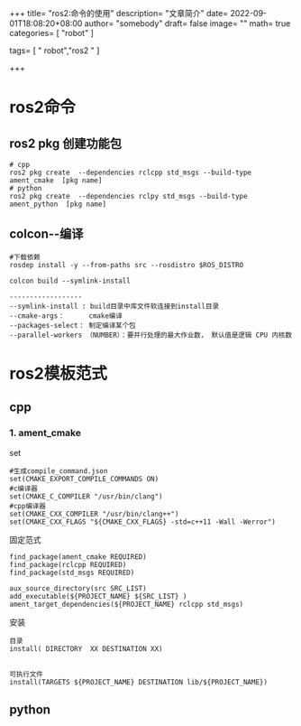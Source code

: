 +++
title= "ros2:命令的使用"
description= "文章简介"
date= 2022-09-01T18:08:20+08:00
author= "somebody"
draft= false
image= "" 
math= true
categories= [
    "robot"
]

tags=  [
    " robot","ros2 "
]

+++

# ros2命令



## ros2 pkg 创建功能包

~~~
# cpp
ros2 pkg create  --dependencies rclcpp std_msgs --build-type ament_cmake  [pkg name]
# python
ros2 pkg create  --dependencies rclpy std_msgs --build-type ament_python  [pkg name]

~~~







## colcon--编译

~~~
#下载依赖
rosdep install -y --from-paths src --rosdistro $ROS_DISTRO

colcon build --symlink-install 

------------------
--symlink-install : build目录中库文件软连接到install目录
--cmake-args：      cmake编译
--packages-select： 制定编译某个包
--parallel-workers （NUMBER）：要并行处理的最大作业数， 默认值是逻辑 CPU 内核数

~~~



# ros2模板范式



## cpp

### 1. ament_cmake

set

~~~
#生成compile_command.json
set(CMAKE_EXPORT_COMPILE_COMMANDS ON)
#c编译器
set(CMAKE_C_COMPILER "/usr/bin/clang")
#cpp编译器
set(CMAKE_CXX_COMPILER "/usr/bin/clang++")
set(CMAKE_CXX_FLAGS "${CMAKE_CXX_FLAGS} -std=c++11 -Wall -Werror")
~~~



固定范式

~~~
find_package(ament_cmake REQUIRED)
find_package(rclcpp REQUIRED)
find_package(std_msgs REQUIRED)

aux_source_directory(src SRC_LIST)
add_executable(${PROJECT_NAME} ${SRC_LIST} )
ament_target_dependencies(${PROJECT_NAME} rclcpp std_msgs)
~~~



安装

~~~
目录
install( DIRECTORY  XX DESTINATION XX)


可执行文件
install(TARGETS ${PROJECT_NAME} DESTINATION lib/${PROJECT_NAME})

~~~







## python